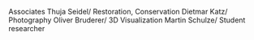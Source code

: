 
Associates
Thuja Seidel/ Restoration, Conservation
Dietmar Katz/ Photography
Oliver Bruderer/ 3D Visualization
Martin Schulze/ Student researcher
